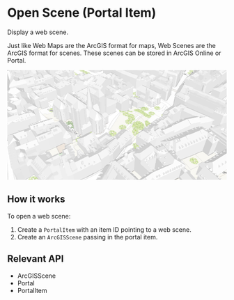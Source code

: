 # Open Scene (Portal Item)

Display a web scene.

Just like Web Maps are the ArcGIS format for maps, Web Scenes are the ArcGIS format for scenes. These scenes can 
be stored in ArcGIS Online or Portal.

![](OpenScenePortalItem.png)

## How it works

To open a web scene:


1.  Create a `PortalItem` with an item ID pointing to a web scene.
2.  Create an `ArcGISScene` passing in the portal item.


## Relevant API


*   ArcGISScene
*   Portal
*   PortalItem

